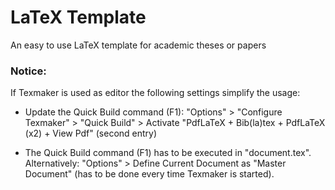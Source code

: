 # LaTeX Template 

An easy to use LaTeX template for academic theses or papers

### Notice:

If Texmaker is used as editor the following settings simplify the usage:

- Update the Quick Build command (F1): "Options" > "Configure Texmaker" > "Quick Build" > Activate "PdfLaTeX + Bib(la)tex + PdfLaTeX (x2) + View Pdf" (second entry) 

- The Quick Build command (F1) has to be executed in "document.tex". Alternatively: "Options" > Define Current Document as "Master Document" (has to be done every time Texmaker is started).


